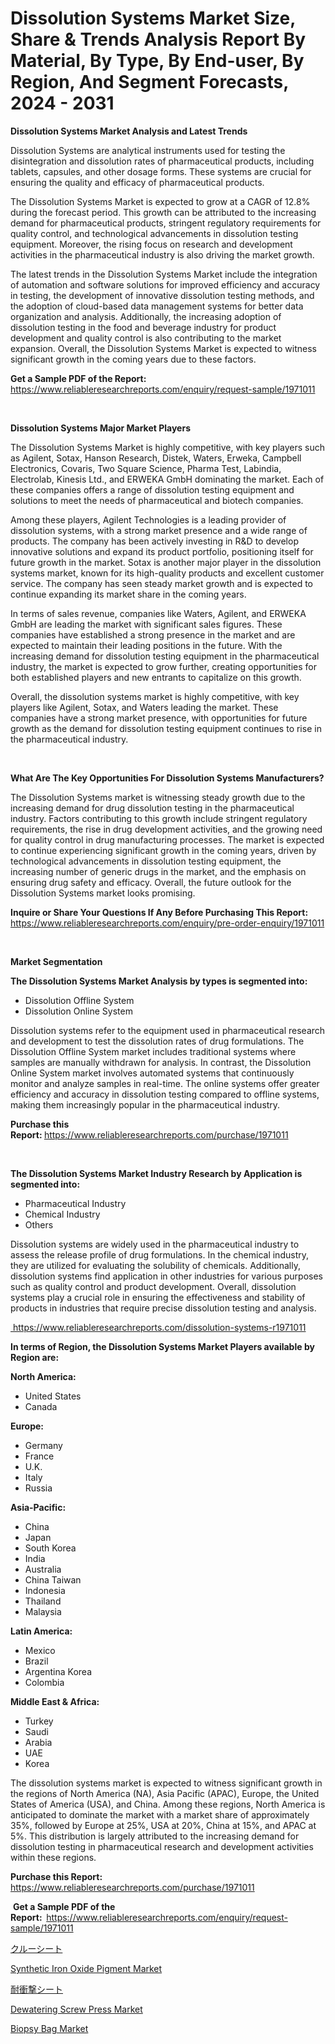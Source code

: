 <p><h1>Dissolution Systems Market Size, Share & Trends Analysis Report By Material, By Type, By End-user, By Region, And Segment Forecasts, 2024 - 2031</h1></p><p><strong>Dissolution Systems Market Analysis and Latest Trends</strong></p>
<p><p>Dissolution Systems are analytical instruments used for testing the disintegration and dissolution rates of pharmaceutical products, including tablets, capsules, and other dosage forms. These systems are crucial for ensuring the quality and efficacy of pharmaceutical products.</p><p>The Dissolution Systems Market is expected to grow at a CAGR of 12.8% during the forecast period. This growth can be attributed to the increasing demand for pharmaceutical products, stringent regulatory requirements for quality control, and technological advancements in dissolution testing equipment. Moreover, the rising focus on research and development activities in the pharmaceutical industry is also driving the market growth.</p><p>The latest trends in the Dissolution Systems Market include the integration of automation and software solutions for improved efficiency and accuracy in testing, the development of innovative dissolution testing methods, and the adoption of cloud-based data management systems for better data organization and analysis. Additionally, the increasing adoption of dissolution testing in the food and beverage industry for product development and quality control is also contributing to the market expansion. Overall, the Dissolution Systems Market is expected to witness significant growth in the coming years due to these factors.</p></p>
<p><strong>Get a Sample PDF of the Report:&nbsp;</strong> <a href="https://www.reliableresearchreports.com/enquiry/request-sample/1971011">https://www.reliableresearchreports.com/enquiry/request-sample/1971011</a></p>
<p>&nbsp;</p>
<p><strong>Dissolution Systems Major Market Players</strong></p>
<p><p>The Dissolution Systems Market is highly competitive, with key players such as Agilent, Sotax, Hanson Research, Distek, Waters, Erweka, Campbell Electronics, Covaris, Two Square Science, Pharma Test, Labindia, Electrolab, Kinesis Ltd., and ERWEKA GmbH dominating the market. Each of these companies offers a range of dissolution testing equipment and solutions to meet the needs of pharmaceutical and biotech companies.</p><p>Among these players, Agilent Technologies is a leading provider of dissolution systems, with a strong market presence and a wide range of products. The company has been actively investing in R&D to develop innovative solutions and expand its product portfolio, positioning itself for future growth in the market. Sotax is another major player in the dissolution systems market, known for its high-quality products and excellent customer service. The company has seen steady market growth and is expected to continue expanding its market share in the coming years.</p><p>In terms of sales revenue, companies like Waters, Agilent, and ERWEKA GmbH are leading the market with significant sales figures. These companies have established a strong presence in the market and are expected to maintain their leading positions in the future. With the increasing demand for dissolution testing equipment in the pharmaceutical industry, the market is expected to grow further, creating opportunities for both established players and new entrants to capitalize on this growth.</p><p>Overall, the dissolution systems market is highly competitive, with key players like Agilent, Sotax, and Waters leading the market. These companies have a strong market presence, with opportunities for future growth as the demand for dissolution testing equipment continues to rise in the pharmaceutical industry.</p></p>
<p>&nbsp;</p>
<p><strong>What Are The Key Opportunities For Dissolution Systems Manufacturers?</strong></p>
<p><p>The Dissolution Systems market is witnessing steady growth due to the increasing demand for drug dissolution testing in the pharmaceutical industry. Factors contributing to this growth include stringent regulatory requirements, the rise in drug development activities, and the growing need for quality control in drug manufacturing processes. The market is expected to continue experiencing significant growth in the coming years, driven by technological advancements in dissolution testing equipment, the increasing number of generic drugs in the market, and the emphasis on ensuring drug safety and efficacy. Overall, the future outlook for the Dissolution Systems market looks promising.</p></p>
<p><strong>Inquire or Share Your Questions If Any Before Purchasing This Report:</strong> <a href="https://www.reliableresearchreports.com/enquiry/pre-order-enquiry/1971011">https://www.reliableresearchreports.com/enquiry/pre-order-enquiry/1971011</a></p>
<p>&nbsp;</p>
<p><strong>Market Segmentation</strong></p>
<p><strong>The Dissolution Systems Market Analysis by types is segmented into:</strong></p>
<p><ul><li>Dissolution Offline System</li><li>Dissolution Online System</li></ul></p>
<p><p>Dissolution systems refer to the equipment used in pharmaceutical research and development to test the dissolution rates of drug formulations. The Dissolution Offline System market includes traditional systems where samples are manually withdrawn for analysis. In contrast, the Dissolution Online System market involves automated systems that continuously monitor and analyze samples in real-time. The online systems offer greater efficiency and accuracy in dissolution testing compared to offline systems, making them increasingly popular in the pharmaceutical industry.</p></p>
<p><strong>Purchase this Report:&nbsp;</strong><a href="https://www.reliableresearchreports.com/purchase/1971011">https://www.reliableresearchreports.com/purchase/1971011</a></p>
<p>&nbsp;</p>
<p><strong>The Dissolution Systems Market Industry Research by Application is segmented into:</strong></p>
<p><ul><li>Pharmaceutical Industry</li><li>Chemical Industry</li><li>Others</li></ul></p>
<p><p>Dissolution systems are widely used in the pharmaceutical industry to assess the release profile of drug formulations. In the chemical industry, they are utilized for evaluating the solubility of chemicals. Additionally, dissolution systems find application in other industries for various purposes such as quality control and product development. Overall, dissolution systems play a crucial role in ensuring the effectiveness and stability of products in industries that require precise dissolution testing and analysis.</p></p>
<p><a href="https://www.reliableresearchreports.com/dissolution-systems-r1971011">&nbsp;https://www.reliableresearchreports.com/dissolution-systems-r1971011</a></p>
<p><strong>In terms of Region, the Dissolution Systems Market Players available by Region are:</strong></p>
<p>
    <p> <strong> North America: </strong>
        <ul>
            <li>United States</li>
            <li>Canada</li>
        </ul>
        </p> 
    <p> <strong> Europe: </strong>
        <ul>
            <li>Germany</li>
            <li>France</li>
            <li>U.K.</li>
            <li>Italy</li>
            <li>Russia</li>
        </ul>
        </p> 
    <p> <strong> Asia-Pacific: </strong>
        <ul>
            <li>China</li>
            <li>Japan</li>
            <li>South Korea</li>
            <li>India</li>
            <li>Australia</li>
            <li>China Taiwan</li>
            <li>Indonesia</li>
            <li>Thailand</li>
            <li>Malaysia</li>
        </ul>
        </p> 
    <p> <strong> Latin America: </strong>
        <ul>
            <li>Mexico</li>
            <li>Brazil</li>
            <li>Argentina Korea</li>
            <li>Colombia</li>
        </ul>
        </p> 
    <p> <strong> Middle East & Africa: </strong>
        <ul>
            <li>Turkey</li>
            <li>Saudi</li>
            <li>Arabia</li>
            <li>UAE</li>
            <li>Korea</li>
        </ul>
    </p>
    </p>
<p><p>The dissolution systems market is expected to witness significant growth in the regions of North America (NA), Asia Pacific (APAC), Europe, the United States of America (USA), and China. Among these regions, North America is anticipated to dominate the market with a market share of approximately 35%, followed by Europe at 25%, USA at 20%, China at 15%, and APAC at 5%. This distribution is largely attributed to the increasing demand for dissolution testing in pharmaceutical research and development activities within these regions.</p></p>
<p><strong>Purchase this Report: </strong><a href="https://www.reliableresearchreports.com/purchase/1971011">https://www.reliableresearchreports.com/purchase/1971011</a></p>
<p>&nbsp;<strong>Get a Sample PDF of the Report:&nbsp;&nbsp;</strong><a href="https://www.reliableresearchreports.com/enquiry/request-sample/1971011">https://www.reliableresearchreports.com/enquiry/request-sample/1971011</a></p>
<p><strong></strong></p>
<p><p><a href="https://github.com/qwpelcjko9242629/Market-Research-Report-List-1/blob/main/864578936180.md">クルーシート</a></p><p><a href="https://issuu.com/reportprime-2/docs/synthetic-iron-oxide-pigment-market-size-2030.pptx">Synthetic Iron Oxide Pigment Market</a></p><p><a href="https://github.com/gfggqjbfys368009/Market-Research-Report-List-1/blob/main/874111736181.md">耐衝撃シート</a></p><p><a href="https://github.com/Angelnienowdseej3e45z3p8c/Market-Research-Report-List-2/blob/main/dewatering-screw-press-market.md">Dewatering Screw Press Market</a></p><p><a href="https://issuu.com/reportprime-2/docs/biopsy-bag-market-size-2030.pptx">Biopsy Bag Market</a></p></p>